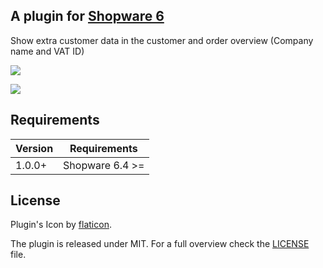 ## A plugin for [Shopware 6](https://github.com/shopware/platform)

Show extra customer data in the customer and order overview (Company name and VAT ID)

![](https://i.imgur.com/iOhxC5L.png)

![](https://i.imgur.com/IzTGwkh.png)

## Requirements

| Version 	| Requirements               	|
|---------	|----------------------------	|
| 1.0.0+    	| Shopware 6.4 >=	            |

## License

Plugin's Icon by [flaticon](https://www.flaticon.com).

The plugin is released under MIT. For a full overview check the [LICENSE](./LICENSE) file.
